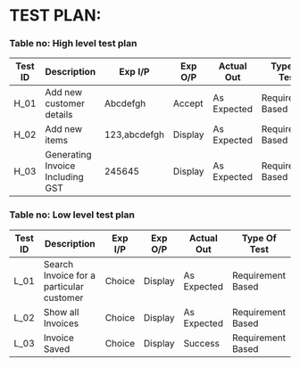 # TEST PLAN:
### Table no: High level test plan
| Test ID |           Description       |      Exp I/P    |    Exp O/P   |   Actual Out  |   Type Of Test |
| --------| --------------------------- | --------------- | ------------ | ------------- | -------------- |
|  H_01   | Add new customer details    |  Abcdefgh       |    Accept    |   As Expected | Requirement Based |
|  H_02   |    Add new items            |  123,abcdefgh   |    Display   |   As Expected | Requirement Based |
|  H_03   | Generating Invoice Including GST| 245645      |    Display   |   As Expected | Requirement Based |

### Table no: Low level test plan
| Test ID |           Description       |      Exp I/P    |    Exp O/P   |   Actual Out  |   Type Of Test |
| --------| --------------------------- | --------------- | ------------ | ------------- | -------------- |
|  L_01   | Search Invoice for a particular customer | Choice | Display  | As Expected   | Requirement Based |
|  L_02   | Show all Invoices           |    Choice       |    Display   | As Expected  | Requirement Based |
|  L_03   |    Invoice Saved            |    Choice     |  Display       |  Success     | Requirement Based |


